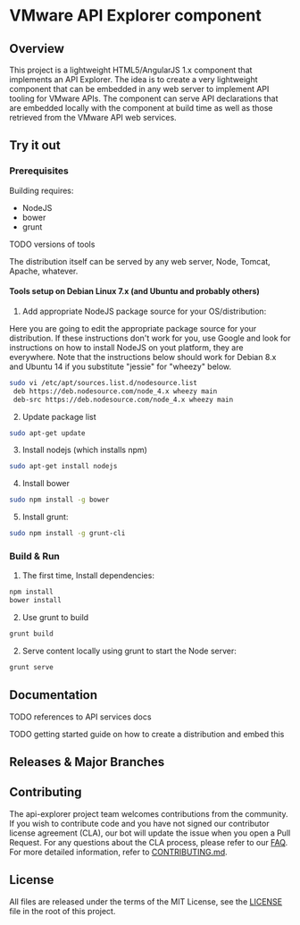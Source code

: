 # VMware API Explorer component

## Overview
This project is a lightweight HTML5/AngularJS 1.x component that implements an API Explorer.  The idea
is to create a very lightweight component that can be embedded in any web server to implement API tooling
for VMware APIs.  The component can serve API declarations that are embedded locally with the component at
build time as well as those retrieved from the VMware API web services.

## Try it out

### Prerequisites

Building requires:
* NodeJS
* bower
* grunt

TODO versions of tools

The distribution itself can be served by any web server, Node, Tomcat, Apache, whatever.

#### Tools setup on Debian Linux 7.x (and Ubuntu and probably others)
1. Add appropriate NodeJS package source for your OS/distribution:

Here you are going to edit the appropriate package source for your distribution.  If these instructions don't work for you, use Google and look for instructions on how to install NodeJS on yout platform, they are everywhere. Note
that the instructions below should work for Debian 8.x and Ubuntu 14 if you substitute "jessie" for "wheezy" below.
```bash
sudo vi /etc/apt/sources.list.d/nodesource.list
 deb https://deb.nodesource.com/node_4.x wheezy main
 deb-src https://deb.nodesource.com/node_4.x wheezy main
```
2. Update package list
```bash
sudo apt-get update
```
3. Install nodejs (which installs npm)
```bash
sudo apt-get install nodejs
```
4. Install bower
```bash
sudo npm install -g bower
```
5. Install grunt:
```bash
sudo npm install -g grunt-cli
```
### Build & Run
1. The first time, Install dependencies:
```bash
npm install
bower install
```
2. Use grunt to build
```bash
grunt build
```
2. Serve content locally using grunt to start the Node server:
```bash
grunt serve
```
## Documentation
TODO references to API services docs

TODO getting started guide on how to create a distribution and embed this

## Releases & Major Branches

## Contributing
The api-explorer project team welcomes contributions from the community. If you wish to contribute code and you have not
signed our contributor license agreement (CLA), our bot will update the issue when you open a Pull Request. For any
questions about the CLA process, please refer to our [FAQ](https://cla.vmware.com/faq). For more detailed information,
refer to [CONTRIBUTING.md](CONTRIBUTING.md).

## License
All files are released under the terms of the MIT License, see the [LICENSE](LICENSE) file in the root of this project.
